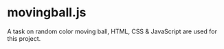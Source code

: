 # movingball.js
A task on random color moving ball, HTML, CSS &amp; JavaScript are used for this project.

